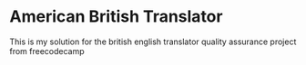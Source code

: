 # American British Translator

This is my solution for the british english translator quality assurance project from freecodecamp
